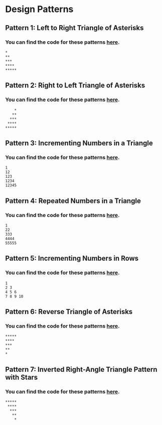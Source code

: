 # Design Patterns

## Pattern 1: Left to Right Triangle of Asterisks
### You can find the code for these patterns [here](./Patterns/left_right_triangle.c).

```
*
**
***
****
*****
```

## Pattern 2: Right to Left Triangle of Asterisks
### You can find the code for these patterns [here](./Patterns/right_left_triangle.c).

```
    *
   **
  ***
 ****
*****
```

## Pattern 3: Incrementing Numbers in a Triangle
### You can find the code for these patterns [here](./Patterns/increment_numbers_in_triangle.c).

```
1
12
123
1234
12345
```

## Pattern 4: Repeated Numbers in a Triangle
### You can find the code for these patterns [here](./Patterns/repeat_numbers_in_triangle.c).

```
1
22
333
4444
55555
```

## Pattern 5: Incrementing Numbers in Rows
### You can find the code for these patterns [here](./Patterns/increment_numbers_in_rows.c).

```
1
2 3
4 5 6
7 8 9 10
```

## Pattern 6: Reverse Triangle of Asterisks
### You can find the code for these patterns [here](./Patterns/right_left_reverse_triangle.c).

```
*****
****
***
**
*
```

## Pattern 7: Inverted Right-Angle Triangle Pattern with Stars
### You can find the code for these patterns [here](./Patterns/inverted_right_angle_triangle.c).
```
*****
 ****
  ***
   **
    *
```